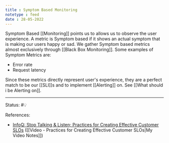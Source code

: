 ```yaml
---
title : Symptom Based Monitoring
notetype : feed
date : 28-05-2022
---
```


Symptom Based [[Monitoring]] points us to allows us to observe the user experience. A metric is Symptom based if it shows an actual symptom that is making our users happy or sad. We gather Symptom based metrics almost exclusively through [[Black Box Monitoring]]. Some examples of Symptom Metrics are:
- Error rate
- Request latency

Since these metrics directly represent user's experience, they are a perfect match to be our [[SLI]]s and to implement [[Alerting]] on. See [[What should i be Alerting on]].





-----

Status: #💡 

References:
- [InfoQ: Stop Talking & Listen; Practices for Creating Effective Customer SLOs](https://www.infoq.com/presentations/slo-pitfalls-2019/) ([[Video - Practices for Creating Effective Customer SLOs|My Video Notes]])
